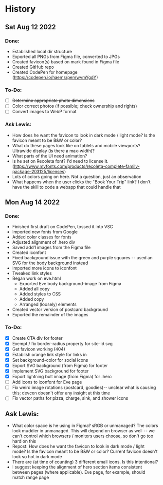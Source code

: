 # History

## Sat Aug 12 2022

### Done:
  - Established local dir structure
  - Exported all PNGs from Figma file, converted to JPGs
  - Created favicon(s) based on mark found in Figma file
  - Created GitHub repo
  - Created CodePen for homepage (https://codepen.io/haems/pen/wvmYgdY)

### To-Do:
- [ ] ~~Determine appropriate photo dimensions~~
- [ ] Color correct photos (if possible; check ownership and rights)
- [ ] Convert images to WebP format
  
### Ask Lewis:
  - How does he want the favicon to look in dark mode / light mode? Is the favicon meant to be B&W or color?
  - What do these pages look like on tablets and mobile viewports? Ultrawide display (is there a max-width)?
  - What parts of the UI need animation?
  - Is he set on Recoleta font? I'd need to license it. (https://www.myfonts.com/products/recoleta-complete-family-package-203125/licenses)
  - Lots of colors going on here. Not a question, just an observation
  - What happens when the user clicks the "Book Your Trip" link? I don't have the skill to code a webapp that could handle that


## Mon Aug 14 2022
### Done:
- Finished first draft on CodePen, tossed it into VSC
- Imported new fonts from Google
- Added color classes for fonts
- Adjusted alignment of .hero div
- Saved add'l images from the Figma file
- Created iconfont
- Fixed background issue with the green and purple squares -- used an SVG for the body background instead
- Imported more icons to iconfont
- Tweaked link styles
- Began work on eve.html
  - Exported Eve body background-image from Figma
  - Added all copy
  - Added styles to CSS
  - Added copy
  - Arranged (loosely) elements
- Created vector version of postcard background
- Exported the remainder of the images
  
### To-Do:

- [x] Create CTA div for footer
- [x] Exempt / fix border-radius property for site-id.svg
- [x] Get favicon working (404)
- [x] Establish orange link style for links in <main>
- [x] Set background-color for social icons
- [x] Export SVG background (from Figma) for footer
- [x] Implement SVG background for footer
- [x] Export lightning bolt image (from Figma) for .hero
- [ ] Add icons to iconfont for Eve page
- [ ] Fix weird image rotations (postcard, goodies)-- unclear what is causing this; devcon doesn't offer any insight at this time
- [ ] Fix vector paths for pizza, charge, sink, and shower icons
  
## Ask Lewis:
  - What color space is he using in Figma? sRGB or unmanaged? The colors look muddier in unmanaged. This will depend on browser as well -- we can't control which browsers / monitors users choose, so don't go too hard on this
  - Repost: How does he want the favicon to look in dark mode / light mode? Is the favicon meant to be B&W or color? Current favicon doesn't look so hot in dark mode
  - There are (at time of counting) 3 different email icons. Is this intentional?
  - I suggest keeping the alignment of hero section items consistent between pages (where applicable). Eve page, for example, should match range page
